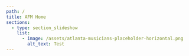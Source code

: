 ```yaml
---
path: /
title: AFM Home
sections:
  - type: section_slideshow
    list:
      - image: /assets/atlanta-musicians-placeholder-horizontal.png
        alt_text: Test
---
```

